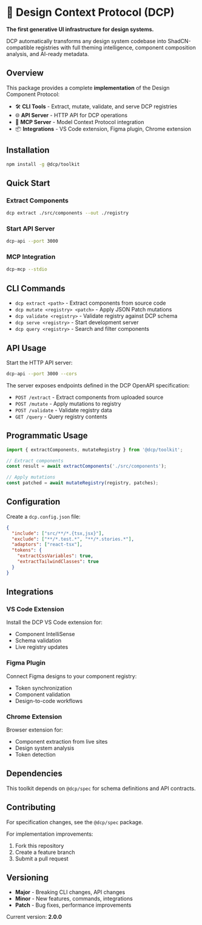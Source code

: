 # 🎯 Design Context Protocol (DCP)

**The first generative UI infrastructure for design systems.**

DCP automatically transforms any design system codebase into ShadCN-compatible registries with full theming intelligence, component composition analysis, and AI-ready metadata.

## Overview

This package provides a complete **implementation** of the Design Component Protocol:

- 🛠️ **CLI Tools** - Extract, mutate, validate, and serve DCP registries
- 🌐 **API Server** - HTTP API for DCP operations  
- 🔌 **MCP Server** - Model Context Protocol integration
- 📦 **Integrations** - VS Code extension, Figma plugin, Chrome extension

## Installation

```bash
npm install -g @dcp/toolkit
```

## Quick Start

### Extract Components

```bash
dcp extract ./src/components --out ./registry
```

### Start API Server

```bash
dcp-api --port 3000
```

### MCP Integration

```bash
dcp-mcp --stdio
```

## CLI Commands

- `dcp extract <path>` - Extract components from source code
- `dcp mutate <registry> <patch>` - Apply JSON Patch mutations  
- `dcp validate <registry>` - Validate registry against DCP schema
- `dcp serve <registry>` - Start development server
- `dcp query <registry>` - Search and filter components

## API Usage

Start the HTTP API server:

```bash
dcp-api --port 3000 --cors
```

The server exposes endpoints defined in the DCP OpenAPI specification:

- `POST /extract` - Extract components from uploaded source
- `POST /mutate` - Apply mutations to registry
- `POST /validate` - Validate registry data  
- `GET /query` - Query registry contents

## Programmatic Usage

```javascript
import { extractComponents, mutateRegistry } from '@dcp/toolkit';

// Extract components
const result = await extractComponents('./src/components');

// Apply mutations
const patched = await mutateRegistry(registry, patches);
```

## Configuration

Create a `dcp.config.json` file:

```json
{
  "include": ["src/**/*.{tsx,jsx}"],
  "exclude": ["**/*.test.*", "**/*.stories.*"],
  "adaptors": ["react-tsx"],
  "tokens": {
    "extractCssVariables": true,
    "extractTailwindClasses": true
  }
}
```

## Integrations

### VS Code Extension

Install the DCP VS Code extension for:
- Component IntelliSense
- Schema validation
- Live registry updates

### Figma Plugin

Connect Figma designs to your component registry:
- Token synchronization
- Component validation
- Design-to-code workflows

### Chrome Extension

Browser extension for:
- Component extraction from live sites  
- Design system analysis
- Token detection

## Dependencies

This toolkit depends on `@dcp/spec` for schema definitions and API contracts.

## Contributing

For specification changes, see the `@dcp/spec` package.

For implementation improvements:

1. Fork this repository
2. Create a feature branch
3. Submit a pull request

## Versioning

- **Major** - Breaking CLI changes, API changes
- **Minor** - New features, commands, integrations
- **Patch** - Bug fixes, performance improvements

Current version: **2.0.0**